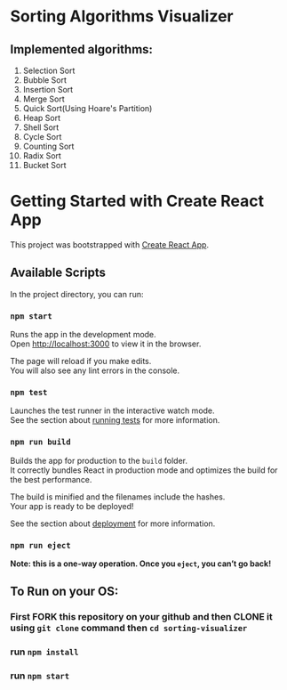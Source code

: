 # Sorting Algorithms Visualizer 
## Implemented algorithms: 
1. Selection Sort
2. Bubble Sort
3. Insertion Sort
4. Merge Sort
5. Quick Sort(Using Hoare's Partition)
6. Heap Sort
7. Shell Sort
8. Cycle Sort
9. Counting Sort
10. Radix Sort
11. Bucket Sort

# Getting Started with Create React App

This project was bootstrapped with [Create React App](https://github.com/facebook/create-react-app).

## Available Scripts

In the project directory, you can run:

### `npm start`

Runs the app in the development mode.\
Open [http://localhost:3000](http://localhost:3000) to view it in the browser.

The page will reload if you make edits.\
You will also see any lint errors in the console.

### `npm test`

Launches the test runner in the interactive watch mode.\
See the section about [running tests](https://facebook.github.io/create-react-app/docs/running-tests) for more information.

### `npm run build`

Builds the app for production to the `build` folder.\
It correctly bundles React in production mode and optimizes the build for the best performance.

The build is minified and the filenames include the hashes.\
Your app is ready to be deployed!

See the section about [deployment](https://facebook.github.io/create-react-app/docs/deployment) for more information.

### `npm run eject`

**Note: this is a one-way operation. Once you `eject`, you can’t go back!**

## To Run on your OS:
### First FORK this repository on your github and then CLONE it using `git clone` command then `cd sorting-visualizer`
### run `npm install`
### run `npm start`

